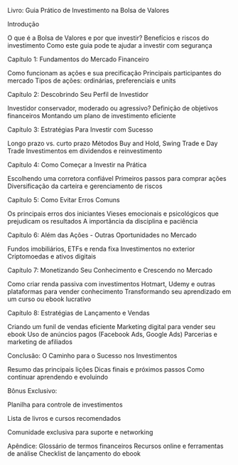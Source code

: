 Livro: Guia Prático de Investimento na Bolsa de Valores

Introdução

O que é a Bolsa de Valores e por que investir?
Benefícios e riscos do investimento
Como este guia pode te ajudar a investir com segurança

Capítulo 1: Fundamentos do Mercado Financeiro

Como funcionam as ações e sua precificação
Principais participantes do mercado
Tipos de ações: ordinárias, preferenciais e units

Capítulo 2: Descobrindo Seu Perfil de Investidor

Investidor conservador, moderado ou agressivo?
Definição de objetivos financeiros
Montando um plano de investimento eficiente

Capítulo 3: Estratégias Para Investir com Sucesso

Longo prazo vs. curto prazo
Métodos Buy and Hold, Swing Trade e Day Trade
Investimentos em dividendos e reinvestimento

Capítulo 4: Como Começar a Investir na Prática

Escolhendo uma corretora confiável
Primeiros passos para comprar ações
Diversificação da carteira e gerenciamento de riscos

Capítulo 5: Como Evitar Erros Comuns

Os principais erros dos iniciantes
Vieses emocionais e psicológicos que prejudicam os resultados
A importância da disciplina e paciência

Capítulo 6: Além das Ações - Outras Oportunidades no Mercado

Fundos imobiliários, ETFs e renda fixa
Investimentos no exterior
Criptomoedas e ativos digitais

Capítulo 7: Monetizando Seu Conhecimento e Crescendo no Mercado

Como criar renda passiva com investimentos
Hotmart, Udemy e outras plataformas para vender conhecimento
Transformando seu aprendizado em um curso ou ebook lucrativo

Capítulo 8: Estratégias de Lançamento e Vendas

Criando um funil de vendas eficiente
Marketing digital para vender seu ebook
Uso de anúncios pagos (Facebook Ads, Google Ads)
Parcerias e marketing de afiliados

Conclusão: O Caminho para o Sucesso nos Investimentos

Resumo das principais lições
Dicas finais e próximos passos
Como continuar aprendendo e evoluindo

Bônus Exclusivo:

Planilha para controle de investimentos

Lista de livros e cursos recomendados

Comunidade exclusiva para suporte e networking


Apêndice:
Glossário de termos financeiros
Recursos online e ferramentas de análise
Checklist de lançamento do ebook
